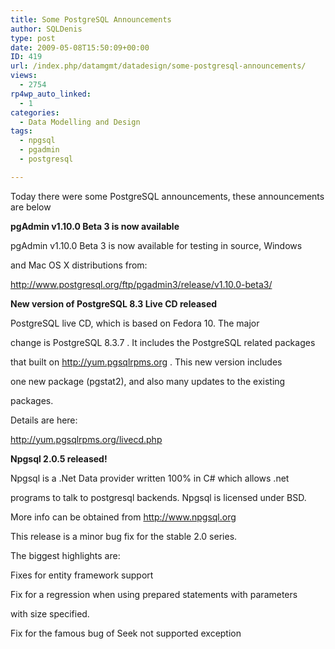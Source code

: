 ```yaml
---
title: Some PostgreSQL Announcements
author: SQLDenis
type: post
date: 2009-05-08T15:50:09+00:00
ID: 419
url: /index.php/datamgmt/datadesign/some-postgresql-announcements/
views:
  - 2754
rp4wp_auto_linked:
  - 1
categories:
  - Data Modelling and Design
tags:
  - npgsql
  - pgadmin
  - postgresql

---
```

Today there were some PostgreSQL announcements, these announcements are below

**pgAdmin v1.10.0 Beta 3 is now available**

pgAdmin v1.10.0 Beta 3 is now available for testing in source, Windows
  
and Mac OS X distributions from:

http://www.postgresql.org/ftp/pgadmin3/release/v1.10.0-beta3/

**New version of PostgreSQL 8.3 Live CD released**
  
PostgreSQL live CD, which is based on Fedora 10. The major
  
change is PostgreSQL 8.3.7 . It includes the PostgreSQL related packages
  
that built on http://yum.pgsqlrpms.org . This new version includes
  
one new package (pgstat2), and also many updates to the existing
  
packages.

Details are here:

http://yum.pgsqlrpms.org/livecd.php

**Npgsql 2.0.5 released!**
  
Npgsql is a .Net Data provider written 100% in C# which allows .net
  
programs to talk to postgresql backends. Npgsql is licensed under BSD.
  
More info can be obtained from http://www.npgsql.org

This release is a minor bug fix for the stable 2.0 series.

The biggest highlights are:

Fixes for entity framework support
  
Fix for a regression when using prepared statements with parameters
  
with size specified.
  
Fix for the famous bug of Seek not supported exception